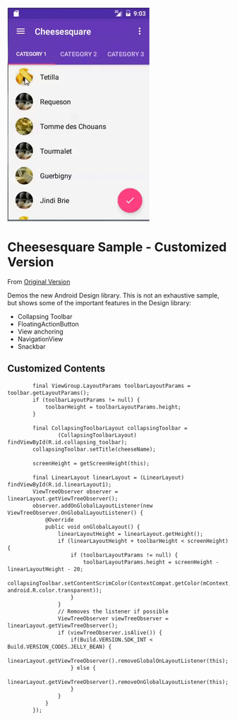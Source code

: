 ![Screenshot](https://github.com/ngocchung/CheeseSquare/blob/master/screenshot.gif)

Cheesesquare Sample - Customized Version
===================================

From [Original Version](https://github.com/chrisbanes/cheesesquare)

Demos the new Android Design library. This is not an exhaustive sample, but shows
some of the important features in the Design library:

- Collapsing Toolbar
- FloatingActionButton
- View anchoring
- NavigationView
- Snackbar

Customized Contents
--------------

```
		final ViewGroup.LayoutParams toolbarLayoutParams = toolbar.getLayoutParams();
        if (toolbarLayoutParams != null) {
            toolbarHeight = toolbarLayoutParams.height;
        }

        final CollapsingToolbarLayout collapsingToolbar =
                (CollapsingToolbarLayout) findViewById(R.id.collapsing_toolbar);
        collapsingToolbar.setTitle(cheeseName);

        screenHeight = getScreenHeight(this);

        final LinearLayout linearLayout = (LinearLayout) findViewById(R.id.linearLayout1);
        ViewTreeObserver observer = linearLayout.getViewTreeObserver();
        observer.addOnGlobalLayoutListener(new ViewTreeObserver.OnGlobalLayoutListener() {
            @Override
            public void onGlobalLayout() {
                linearLayoutHeight = linearLayout.getHeight();
                if (linearLayoutHeight + toolbarHeight < screenHeight) {
                    if (toolbarLayoutParams != null) {
                        toolbarLayoutParams.height = screenHeight - linearLayoutHeight - 20;                        
                        collapsingToolbar.setContentScrimColor(ContextCompat.getColor(mContext, android.R.color.transparent));
                    }
                }
                // Removes the listener if possible
                ViewTreeObserver viewTreeObserver = linearLayout.getViewTreeObserver();
                if (viewTreeObserver.isAlive()) {
                    if(Build.VERSION.SDK_INT < Build.VERSION_CODES.JELLY_BEAN) {
                        linearLayout.getViewTreeObserver().removeGlobalOnLayoutListener(this);
                    } else {
                        linearLayout.getViewTreeObserver().removeOnGlobalLayoutListener(this);
                    }
                }
            }
        });
```
